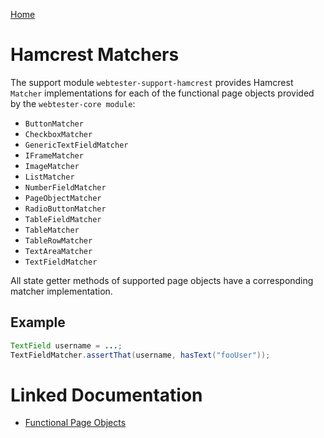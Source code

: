 [Home](../README.md)

# Hamcrest Matchers
The support module `webtester-support-hamcrest` provides Hamcrest `Matcher` implementations for each of the functional
page objects provided by the `webtester-core module`:

- `ButtonMatcher`
- `CheckboxMatcher`
- `GenericTextFieldMatcher`
- `IFrameMatcher`
- `ImageMatcher`
- `ListMatcher`
- `NumberFieldMatcher`
- `PageObjectMatcher`
- `RadioButtonMatcher`
- `TableFieldMatcher`
- `TableMatcher`
- `TableRowMatcher`
- `TextAreaMatcher`
- `TextFieldMatcher`

All state getter methods of supported page objects have a corresponding matcher implementation.

## Example
```java
TextField username = ...;
TextFieldMatcher.assertThat(username, hasText("fooUser"));
```

# Linked Documentation

- [Functional Page Objects](page-object-functional.md)
